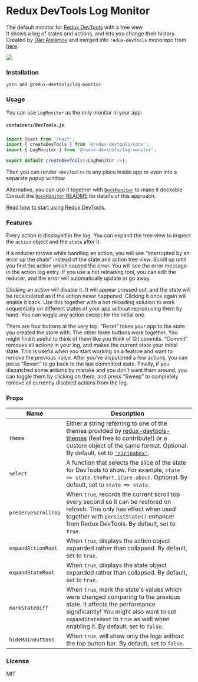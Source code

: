 # Redux DevTools Log Monitor

The default monitor for [Redux DevTools](https://github.com/gaearon/redux-devtools) with a tree view.  
It shows a log of states and actions, and lets you change their history. Created by [Dan Abramov](http://github.com/gaearon) and merged into `redux-devtools` monorepo from [here](https://github.com/gaearon/redux-devtools-log-monitor).

![](http://i.imgur.com/J4GeW0M.gif)

### Installation

```
yarn add @redux-devtools/log-monitor
```

### Usage

You can use `LogMonitor` as the only monitor in your app:

##### `containers/DevTools.js`

```js
import React from 'react';
import { createDevTools } from '@redux-devtools/core';
import { LogMonitor } from '@redux-devtools/log-monitor';

export default createDevTools(<LogMonitor />);
```

Then you can render `<DevTools>` to any place inside app or even into a separate popup window.

Alternative, you can use it together with [`DockMonitor`](https://github.com/reduxjs/redux-devtools/tree/master/packages/redux-devtools-dock-monitor) to make it dockable.  
Consult the [`DockMonitor` README](https://github.com/reduxjs/redux-devtools/tree/master/packages/redux-devtools-dock-monitor) for details of this approach.

[Read how to start using Redux DevTools.](https://github.com/reduxjs/redux-devtools)

### Features

Every action is displayed in the log. You can expand the tree view to inspect the `action` object and the `state` after it.

If a reducer throws while handling an action, you will see “Interrupted by an error up the chain” instead of the state and action tree view. Scroll up until you find the action which caused the error. You will see the error message in the action log entry. If you use a hot reloading tool, you can edit the reducer, and the error will automatically update or go away.

Clicking an action will disable it. It will appear crossed out, and the state will be recalculated as if the action never happened. Clicking it once again will enable it back. Use this together with a hot reloading solution to work sequentially on different states of your app without reproducing them by hand. You can toggle any action except for the initial one.

There are four buttons at the very top. “Reset” takes your app to the state you created the store with. The other three buttons work together. You might find it useful to think of them like you think of Git commits. “Commit” removes all actions in your log, and makes the current state your initial state. This is useful when you start working on a feature and want to remove the previous noise. After you’ve dispatched a few actions, you can press “Revert” to go back to the last committed state. Finally, if you dispatched some actions by mistake and you don’t want them around, you can toggle them by clicking on them, and press “Sweep” to completely remove all currently disabled actions from the log.

### Props

| Name                | Description                                                                                                                                                                                                                                                                                                                         |
| ------------------- | ----------------------------------------------------------------------------------------------------------------------------------------------------------------------------------------------------------------------------------------------------------------------------------------------------------------------------------- |
| `theme`             | Either a string referring to one of the themes provided by [redux-devtools-themes](https://github.com/gaearon/redux-devtools-themes) (feel free to contribute!) or a custom object of the same format. Optional. By default, set to [`'nicinabox'`](https://github.com/gaearon/redux-devtools-themes/blob/master/src/nicinabox.js). |
| `select`            | A function that selects the slice of the state for DevTools to show. For example, `state => state.thePart.iCare.about`. Optional. By default, set to `state => state`.                                                                                                                                                              |
| `preserveScrollTop` | When `true`, records the current scroll top every second so it can be restored on refresh. This only has effect when used together with `persistState()` enhancer from Redux DevTools. By default, set to `true`.                                                                                                                   |
| `expandActionRoot`  | When `true`, displays the action object expanded rather than collapsed. By default, set to `true`.                                                                                                                                                                                                                                  |
| `expandStateRoot`   | When `true`, displays the state object expanded rather than collapsed. By default, set to `true`.                                                                                                                                                                                                                                   |
| `markStateDiff`     | When `true`, mark the state's values which were changed comparing to the previous state. It affects the performance significantly! You might also want to set `expandStateRoot` to `true` as well when enabling it. By default, set to `false`.                                                                                     |
| `hideMainButtons`   | When `true`, will show only the logs without the top button bar. By default, set to `false`.                                                                                                                                                                                                                                        |

### License

MIT
